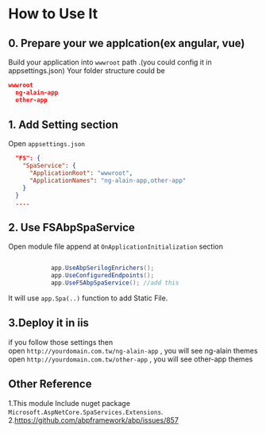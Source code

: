 # How to Use It
## 0. Prepare  your we applcation(ex angular, vue)
Build your application into `wwwroot` path .(you could config it in appsettings.json)
Your folder structure could be  
``` json
wwwroot  
  ng-alain-app  
  other-app
```

## 1. Add Setting section  
Open `appsettings.json`
``` json
  "FS": {
    "SpaService": {
      "ApplicationRoot": "wwwroot",
      "ApplicationNames": "ng-alain-app,other-app"
    }
  }
  ....
```

## 2. Use FSAbpSpaService

Open module file append at `OnApplicationInitialization` section

``` csharp

            app.UseAbpSerilogEnrichers();
            app.UseConfiguredEndpoints();
            app.UseFSAbpSpaService(); //add this

```
It will use `app.Spa(..)` function to add Static File.  


## 3.Deploy it in iis
if you follow those settings then    
open `http://yourdomain.com.tw/ng-alain-app` , you will see ng-alain themes
open `http://yourdomain.com.tw/other-app` , you will see other-app themes

## Other Reference
1.This module Include nuget package `Microsoft.AspNetCore.SpaServices.Extensions`.
2.https://github.com/abpframework/abp/issues/857

